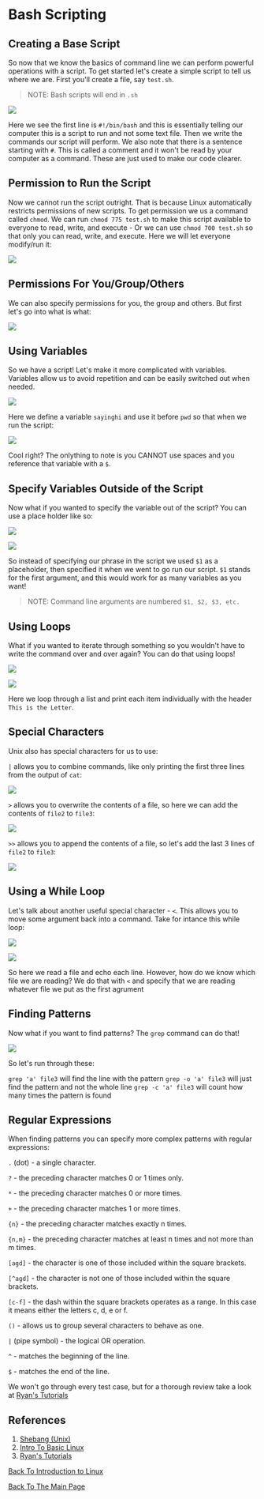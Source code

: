 # Bash Scripting

## Creating a Base Script

So now that we know the basics of command line we can perform powerful operations with a script. To get started let's create a simple script to tell us where we are. First you'll create a file, say ```test.sh```.

 > NOTE: Bash scripts will end in ```.sh```
 
 ![](images/script1.PNG)

Here we see the first line is ```#!/bin/bash``` and this is essentially telling our computer this is a script to run and not some text file. Then we write the commands our script will perform. We also note that there is a sentence starting with ```#```. This is called a comment and it won't be read by your computer as a command. These are just used to make our code clearer.

## Permission to Run the Script

Now we cannot run the script outright. That is because Linux automatically restricts permissions of new scripts. To get permission we us a command called ```chmod```. We can run ```chmod 775 test.sh``` to make this script available to everyone to read, write, and execute - Or we can use ```chmod 700 test.sh``` so that only you can read, write, and execute. Here we will let everyone modify/run it:

 ![](images/script2.PNG)
 
## Permissions For You/Group/Others

We can also specify permissions for you, the group and others. But first let's go into what is what:

![](images/permissions.PNG)

## Using Variables

So we have a script! Let's make it more complicated with variables. Variables allow us to avoid repetition and can be easily switched out when needed.

![](images/script3.PNG)

Here we define a variable ```sayinghi``` and use it before ```pwd``` so that when we run the script:

![](images/script4.PNG)

Cool right? The onlything to note is you CANNOT use spaces and you reference that variable with a ```$```.

## Specify Variables Outside of the Script

Now what if you wanted to specify the variable out of the script? You can use a place holder like so:

![](images/script5.PNG)

![](images/script6.PNG)

So instead of specifying our phrase in the script we used ```$1``` as a placeholder, then specified it when we went to go run our script. ```$1``` stands for the first argument, and this would work for as many variables as you want!

> NOTE: Command line arguments are numbered ```$1, $2, $3, etc.```

## Using Loops

What if you wanted to iterate through something so you wouldn't have to write the command over and over again? You can do that using loops!

![](images/script7.PNG)

![](images/script8.PNG)

Here we loop through a list and print each item individually with the header ```This is the Letter```.

## Special Characters

Unix also has special characters for us to use:

```|``` allows you to combine commands, like only printing the first three lines from the output of ```cat```:

![](imames/pipe.PNG)

```>``` allows you to overwrite the contents of a file, so here we can add the contents of ```file2``` to ```file3```:

![](images/carrot.PNG)

```>>``` allows you to append the contents of a file, so let's add the last 3 lines of ```file2``` to ```file3```:

![](append.PNG)

## Using a While Loop

Let's talk about another useful special character - ```<```. This allows you to move some argument back into a command. Take for intance this while loop:

![](images/while.PNG)

![](images/while2.PNG)

So here we read a file and echo each line. However, how do we know which file we are reading? We do that with ```<``` and specify that we are reading whatever file we put as the first agrument

## Finding Patterns

Now what if you want to find patterns? The ```grep``` command can do that! 

![](images/grep.PNG)

So let's run through these:

```grep 'a' file3``` will find the line with the pattern
```grep -o 'a' file3``` will just find the pattern and not the whole line
```grep -c 'a' file3``` will count how many times the pattern is found

## Regular Expressions

When finding patterns you can specify more complex patterns with regular expressions:

```.``` (dot) - a single character.

```?``` - the preceding character matches 0 or 1 times only.

```*``` - the preceding character matches 0 or more times.

```+``` - the preceding character matches 1 or more times.

```{n}``` - the preceding character matches exactly n times.

```{n,m}``` - the preceding character matches at least n times and not more than m times.

```[agd]``` - the character is one of those included within the square brackets.

```[^agd]``` - the character is not one of those included within the square brackets.

```[c-f]``` - the dash within the square brackets operates as a range. In this case it means either the letters c, d, e or f.

```()``` - allows us to group several characters to behave as one.

```|``` (pipe symbol) - the logical OR operation.

```^``` - matches the beginning of the line.

```$``` - matches the end of the line.

We won't go through every test case, but for a thorough review take a look at [Ryan's Tutorials](https://ryanstutorials.net/linuxtutorial/grep.php)

## References

1. [Shebang (Unix)](https://en.wikipedia.org/wiki/Shebang_(Unix))
2. [Intro To Basic Linux](https://tufts.app.box.com/s/x9aflewr2qw59pcbgcghbo9muykbi4ju)
3. [Ryan's Tutorials](https://ryanstutorials.net/linuxtutorial/grep.php)


[Back To Introduction to Linux](../IntroToLinux.md)

[Back To The Main Page](../../index.md)
